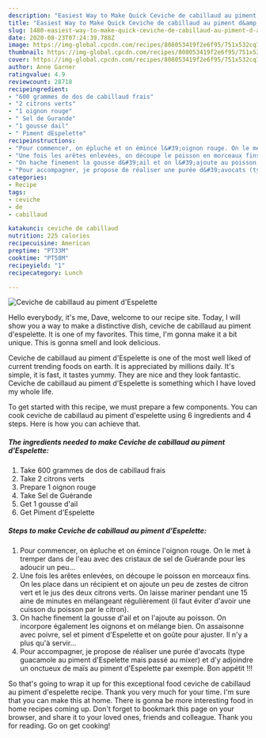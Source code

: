 ```yaml
---
description: "Easiest Way to Make Quick Ceviche de cabillaud au piment d&amp;#39;Espelette"
title: "Easiest Way to Make Quick Ceviche de cabillaud au piment d&amp;#39;Espelette"
slug: 1480-easiest-way-to-make-quick-ceviche-de-cabillaud-au-piment-d-and-39-espelette
date: 2020-08-23T07:24:39.788Z
image: https://img-global.cpcdn.com/recipes/808053419f2e6f95/751x532cq70/ceviche-de-cabillaud-au-piment-despelette-photo-principale-de-la-recette.jpg
thumbnail: https://img-global.cpcdn.com/recipes/808053419f2e6f95/751x532cq70/ceviche-de-cabillaud-au-piment-despelette-photo-principale-de-la-recette.jpg
cover: https://img-global.cpcdn.com/recipes/808053419f2e6f95/751x532cq70/ceviche-de-cabillaud-au-piment-despelette-photo-principale-de-la-recette.jpg
author: Anne Garner
ratingvalue: 4.9
reviewcount: 28718
recipeingredient:
- "600 grammes de dos de cabillaud frais"
- "2 citrons verts"
- "1 oignon rouge"
- " Sel de Gurande"
- "1 gousse dail"
- " Piment dEspelette"
recipeinstructions:
- "Pour commencer, on épluche et on émince l&#39;oignon rouge. On le met à tremper dans de l&#39;eau avec des cristaux de sel de Guérande pour les adoucir un peu..."
- "Une fois les arêtes enlevées, on découpe le poisson en morceaux fins. On les place dans un récipient et on ajoute un peu de zestes de citron vert et le jus des deux citrons verts. On laisse mariner pendant une 15 aine de minutes en mélangeant régulièrement (il faut éviter d&#39;avoir une cuisson du poisson par le citron)."
- "On hache finement la gousse d&#39;ail et on l&#39;ajoute au poisson. On incorpore également les oignons et on mélange bien. On assaisonne avec poivre, sel et piment d&#39;Espelette et on goûte pour ajuster. Il n&#39;y a plus qu&#39;à servir..."
- "Pour accompagner, je propose de réaliser une purée d&#39;avocats (type guacamole au piment d&#39;Espelette mais passé au mixer) et d&#39;y adjoindre un onctueux de maïs au piment d&#39;Espelette par exemple. Bon appétit !!!"
categories:
- Recipe
tags:
- ceviche
- de
- cabillaud

katakunci: ceviche de cabillaud 
nutrition: 225 calories
recipecuisine: American
preptime: "PT33M"
cooktime: "PT58M"
recipeyield: "1"
recipecategory: Lunch

---
```



![Ceviche de cabillaud au piment d&#39;Espelette](https://img-global.cpcdn.com/recipes/808053419f2e6f95/751x532cq70/ceviche-de-cabillaud-au-piment-despelette-photo-principale-de-la-recette.jpg)

Hello everybody, it's me, Dave, welcome to our recipe site. Today, I will show you a way to make a distinctive dish, ceviche de cabillaud au piment d&#39;espelette. It is one of my favorites. This time, I'm gonna make it a bit unique. This is gonna smell and look delicious.

Ceviche de cabillaud au piment d&#39;Espelette is one of the most well liked of current trending foods on earth. It is appreciated by millions daily. It's simple, it is fast, it tastes yummy. They are nice and they look fantastic. Ceviche de cabillaud au piment d&#39;Espelette is something which I have loved my whole life.




To get started with this recipe, we must prepare a few components. You can cook ceviche de cabillaud au piment d&#39;espelette using 6 ingredients and 4 steps. Here is how you can achieve that.

<!--inarticleads1-->

##### The ingredients needed to make Ceviche de cabillaud au piment d&#39;Espelette:

1. Take 600 grammes de dos de cabillaud frais
1. Take 2 citrons verts
1. Prepare 1 oignon rouge
1. Take  Sel de Guérande
1. Get 1 gousse d&#39;ail
1. Get  Piment d&#39;Espelette




<!--inarticleads2-->

##### Steps to make Ceviche de cabillaud au piment d&#39;Espelette:

1. Pour commencer, on épluche et on émince l&#39;oignon rouge. On le met à tremper dans de l&#39;eau avec des cristaux de sel de Guérande pour les adoucir un peu...
1. Une fois les arêtes enlevées, on découpe le poisson en morceaux fins. On les place dans un récipient et on ajoute un peu de zestes de citron vert et le jus des deux citrons verts. On laisse mariner pendant une 15 aine de minutes en mélangeant régulièrement (il faut éviter d&#39;avoir une cuisson du poisson par le citron).
1. On hache finement la gousse d&#39;ail et on l&#39;ajoute au poisson. On incorpore également les oignons et on mélange bien. On assaisonne avec poivre, sel et piment d&#39;Espelette et on goûte pour ajuster. Il n&#39;y a plus qu&#39;à servir...
1. Pour accompagner, je propose de réaliser une purée d&#39;avocats (type guacamole au piment d&#39;Espelette mais passé au mixer) et d&#39;y adjoindre un onctueux de maïs au piment d&#39;Espelette par exemple. Bon appétit !!!




So that's going to wrap it up for this exceptional food ceviche de cabillaud au piment d&#39;espelette recipe. Thank you very much for your time. I'm sure that you can make this at home. There is gonna be more interesting food in home recipes coming up. Don't forget to bookmark this page on your browser, and share it to your loved ones, friends and colleague. Thank you for reading. Go on get cooking!
